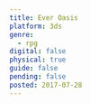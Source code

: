 ```yaml
---
title: Ever Oasis
platform: 3ds
genre:
  - rpg
digital: false
physical: true
guide: false
pending: false
posted: 2017-07-28
---
```

